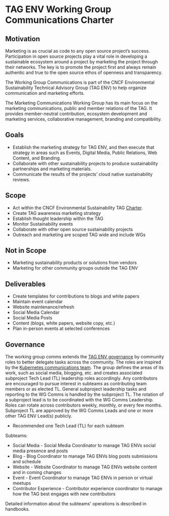 # TAG ENV Working Group Communications Charter

## Motivation

Marketing is as crucial as code to any open source project’s success. Participation in open source projects play a vital role in developing a sustainable ecosystem around a project by marketing the project through their networks. The key is to promote the project first and always remain authentic and true to the open source ethos of openness and transparency.

The Working Group Communications is part of the CNCF Environmental Sustainability Technical Advisory Group (TAG ENV) to help organize communication and marketing efforts.

The Marketing Communications Working Group has its main focus on the marketing communications, public and member relations of the TAG. It provides member-neutral contribution, ecosystem development and marketing services, collaborative management, branding and compatibility.

## Goals

- Establish the marketing strategy for TAG ENV, and then execute that strategy in areas such as Events, Digital Media, Public Relations, Web Content, and Branding.
- Collaborate with other sustainability projects to produce sustainability partnerships and marketing materials.
- Communicate the results of the projects’ cloud native sustainability reviews.

## Scope

- Act within the CNCF Environmental Sustainability TAG [Charter](https://github.com/cncf/tag-env-sustainability/blob/main/charter.md).
- Create TAG awareness marketing strategy
- Establish thought leadership within the TAG
- Monitor Sustainability events
- Collaborate with other open source sustainability projects
- Outreach and marketing are scoped TAG wide and include WGs

## Not in Scope

- Marketing sustainability products or solutions from vendors
- Marketing for other community groups outside the TAG ENV

## Deliverables

- Create templates for contributions to blogs and white papers
- Maintain event calendar
- Website maintenance/refresh
- Social Media Calendar
- Social Media Posts
- Content (blogs, white papers, website copy, etc.)
- Plan in-person events at selected conferences

## Governance
<!-- cSpell:ignore subteam -->
The working group comms extends the [TAG ENV governance](https://github.com/cncf/tag-env-sustainability/tree/main/governance) by community roles to better delegate tasks across the community. The roles are inspired by the [Kubernetes communications team](https://github.com/kubernetes/community/tree/master/communication/contributor-comms/role-handbooks). The group defines the areas of its work, such as social media, blogging, etc. and creates associated subproject Tech Lead (TL) leadership roles accordingly. Any contributors are encouraged to pursue interest in subteams as contributing team members or as elected TL. General subproject leadership tasks and reporting to the WG Comms is handled by the subproject TL. The rotation of a subproject lead is to be coordinated with the WG Comms Leadership. Roles can rotate across contributors weekly, monthly, or every few months. Subproject TL are approved by the WG Comms Leads and one or more other TAG ENV Lead(s) publicly.

- Recommended one Tech Lead (TL) for each subteam

Subteams:

- Social Media - Social Media Coordinator to manage TAG ENVs social media presence and posts
- Blog - Blog Coordinator to manage TAG ENVs blog posts submissions and schedule
- Website - Website Coordinator to manage TAG ENVs website content and in coming changes
- Event - Event Coordinator to manage TAG ENVs in person or virtual meetups
- Contributor Experience - Contributor experience coordinator to manage how the TAG best engages with new contributors

Detailed information about the subteams' operations is described in handbooks.

